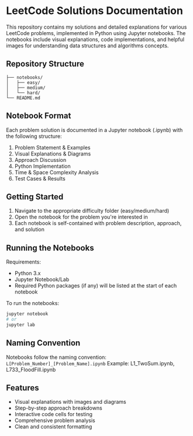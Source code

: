 # LeetCode Solutions Documentation

This repository contains my solutions and detailed explanations for various LeetCode problems, implemented in Python using Jupyter notebooks. The notebooks include visual explanations, code implementations, and helpful images for understanding data structures and algorithms concepts.

## Repository Structure

```
├── notebooks/
│   ├── easy/
│   ├── medium/
│   └── hard/
└── README.md
```

## Notebook Format
Each problem solution is documented in a Jupyter notebook (.ipynb) with the following structure:

1. Problem Statement & Examples
2. Visual Explanations & Diagrams
3. Approach Discussion
4. Python Implementation
5. Time & Space Complexity Analysis
6. Test Cases & Results

## Getting Started
1. Navigate to the appropriate difficulty folder (easy/medium/hard)
2. Open the notebook for the problem you're interested in
3. Each notebook is self-contained with problem description, approach, and solution

## Running the Notebooks
Requirements:
- Python 3.x
- Jupyter Notebook/Lab
- Required Python packages (if any) will be listed at the start of each notebook

To run the notebooks:
```bash
jupyter notebook
# or
jupyter lab
```

## Naming Convention
Notebooks follow the naming convention:
`L[Problem_Number]_[Problem_Name].ipynb`
Example: L1_TwoSum.ipynb, L733_FloodFill.ipynb

## Features
- Visual explanations with images and diagrams
- Step-by-step approach breakdowns
- Interactive code cells for testing
- Comprehensive problem analysis
- Clean and consistent formatting
